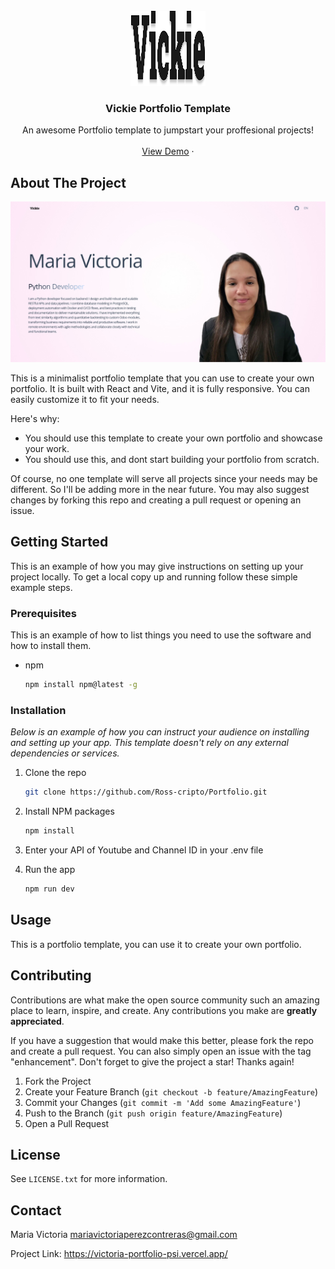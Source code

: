 <!-- PROJECT LOGO -->
<br />
<div align="center">
  <a href="https://victoria-portfolio-psi.vercel.app/">
    <img src="src/assets/logo-dark.svg" alt="Logo" width="120" height="120">
  </a>

  <h3 align="center">Vickie Portfolio Template</h3>

  <p align="center">
    An awesome Portfolio template to jumpstart your proffesional projects!
    <br />
    <br />
    <a href="https://victoria-portfolio-psi.vercel.app/">View Demo</a>
    &middot;
  </p>
</div>

<!-- ABOUT THE PROJECT -->
## About The Project

![alt text](src/assets/screenshot.jpg)

This is a minimalist portfolio template that you can use to create your own portfolio. It is built with React and Vite, and it is fully responsive. You can easily customize it to fit your needs.

Here's why:
* You should use this template to create your own portfolio and showcase your work.
* You should use this, and dont start building your portfolio from scratch.

Of course, no one template will serve all projects since your needs may be different. So I'll be adding more in the near future. You may also suggest changes by forking this repo and creating a pull request or opening an issue. 

## Getting Started

This is an example of how you may give instructions on setting up your project locally.
To get a local copy up and running follow these simple example steps.

### Prerequisites

This is an example of how to list things you need to use the software and how to install them.
* npm
  ```sh
  npm install npm@latest -g
  ```

### Installation

_Below is an example of how you can instruct your audience on installing and setting up your app. This template doesn't rely on any external dependencies or services._

1. Clone the repo
   ```sh
   git clone https://github.com/Ross-cripto/Portfolio.git
   ```
2. Install NPM packages
   ```sh
   npm install
   ```
3. Enter your API of Youtube and Channel ID in your .env file
   
4. Run the app
   ```sh
   npm run dev
   ```

<!-- USAGE EXAMPLES -->
## Usage

This is a portfolio template, you can use it to create your own portfolio.

<!-- CONTRIBUTING -->
## Contributing

Contributions are what make the open source community such an amazing place to learn, inspire, and create. Any contributions you make are **greatly appreciated**.

If you have a suggestion that would make this better, please fork the repo and create a pull request. You can also simply open an issue with the tag "enhancement".
Don't forget to give the project a star! Thanks again!

1. Fork the Project
2. Create your Feature Branch (`git checkout -b feature/AmazingFeature`)
3. Commit your Changes (`git commit -m 'Add some AmazingFeature'`)
4. Push to the Branch (`git push origin feature/AmazingFeature`)
5. Open a Pull Request

<!-- LICENSE -->
## License

See `LICENSE.txt` for more information.



<!-- CONTACT -->
## Contact

Maria Victoria  mariavictoriaperezcontreras@gmail.com

Project Link: https://victoria-portfolio-psi.vercel.app/

